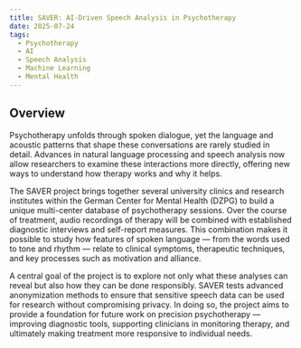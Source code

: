 ```yaml
---
title: SAVER: AI-Driven Speech Analysis in Psychotherapy
date: 2025-07-24
tags:
  - Psychotherapy
  - AI
  - Speech Analysis
  - Machine Learning
  - Mental Health
---
```


## Overview

Psychotherapy unfolds through spoken dialogue, yet the language and acoustic patterns that shape these conversations are rarely studied in detail. Advances in natural language processing and speech analysis now allow researchers to examine these interactions more directly, offering new ways to understand how therapy works and why it helps.

The SAVER project brings together several university clinics and research institutes within the German Center for Mental Health (DZPG) to build a unique multi-center database of psychotherapy sessions. Over the course of treatment, audio recordings of therapy will be combined with established diagnostic interviews and self-report measures. This combination makes it possible to study how features of spoken language — from the words used to tone and rhythm — relate to clinical symptoms, therapeutic techniques, and key processes such as motivation and alliance.

A central goal of the project is to explore not only what these analyses can reveal but also how they can be done responsibly. SAVER tests advanced anonymization methods to ensure that sensitive speech data can be used for research without compromising privacy. In doing so, the project aims to provide a foundation for future work on precision psychotherapy — improving diagnostic tools, supporting clinicians in monitoring therapy, and ultimately making treatment more responsive to individual needs.